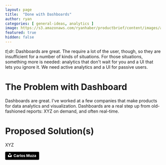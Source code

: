 ```yaml
---
layout: page
title:  "Done with Dashboards"
author: ryan
categories: [ general-ideas, analytics ]
image: https://s3.amazonaws.com/ryanhaber/productbrief/content/images/analytics-dashboard.jpg
featured: true
hidden: false
---
```


*tl;dr*: Dashboards are great. The require a lot of the user, though, so they are insufficient for a number of kinds of situations. For those situations, something more is needed: analytics that don't wait for you and a UI that lets you ignore it. We need active analytics and a UI for passive users.

# The Problem with Dashboard
Dashboards are great. I've worked at a few companies that make products for data analytics and visualization. Dashboards are a real step up from old-fashioned reports: XYZ on demand, and often real-time.

# Proposed Solution(s)
XYZ

<a style="background-color:black;color:white;text-decoration:none;padding:4px 6px;font-family:-apple-system, BlinkMacSystemFont, &quot;San Francisco&quot;, &quot;Helvetica Neue&quot;, Helvetica, Ubuntu, Roboto, Noto, &quot;Segoe UI&quot;, Arial, sans-serif;font-size:12px;font-weight:bold;line-height:1.2;display:inline-block;border-radius:3px" href="https://unsplash.com/@kmuza?utm_medium=referral&amp;utm_campaign=photographer-credit&amp;utm_content=creditBadge" target="_blank" rel="noopener noreferrer" title="Download free do whatever you want high-resolution photos from Carlos Muza"><span style="display:inline-block;padding:2px 3px"><svg xmlns="http://www.w3.org/2000/svg" style="height:12px;width:auto;position:relative;vertical-align:middle;top:-2px;fill:white" viewBox="0 0 32 32"><title>unsplash-logo</title><path d="M10 9V0h12v9H10zm12 5h10v18H0V14h10v9h12v-9z"></path></svg></span><span style="display:inline-block;padding:2px 3px">Carlos Muza</span></a>